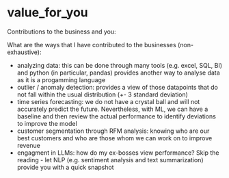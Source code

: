 # value_for_you
Contributions to the business and you:

What are the ways that I have contributed to the businesses (non-exhaustive):
- analyzing data: this can be done through many tools (e.g. excel, SQL, BI) and python (in particular, pandas) provides another way to analyse data as it is a progamming language
- outlier / anomaly detection: provides a view of those datapoints that do not fall within the usual distribution (+- 3 standard deviation)
- time series forecasting: we do not have a crystal ball and will not accurately predict the future.  Nevertheless, with ML, we can have a baseline and then review the actual performance to identify deviations to improve the model
- customer segmentation through RFM analysis: knowing who are our best customers and who are those whom we can work on to improve revenue
- engagment in LLMs: how do my ex-bosses view performance?  Skip the reading - let NLP (e.g. sentiment analysis and text summarization) provide you with a quick snapshot 
